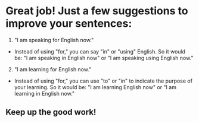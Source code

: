 # Great job! Just a few suggestions to improve your sentences:

1. "I am speaking for English now."

- Instead of using "for," you can say "in" or "using" English. So it would be: "I am speaking in English now" or "I am speaking using English now."

2. "I am learning for English now."

- Instead of using "for," you can use "to" or "in" to indicate the purpose of your learning. So it would be: "I am learning English now" or "I am learning in English now."

## Keep up the good work!
